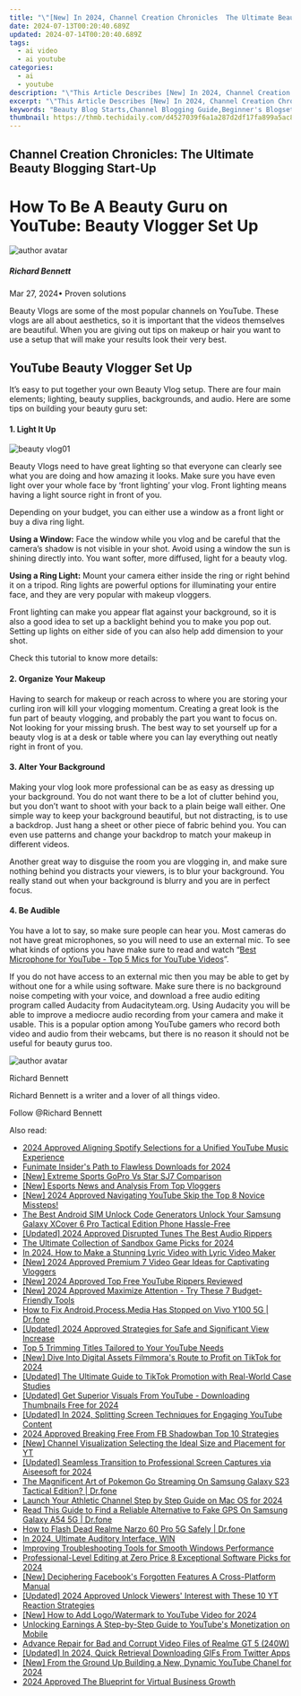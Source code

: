 ```yaml
---
title: "\"[New] In 2024, Channel Creation Chronicles  The Ultimate Beauty Blogging Start-Up\""
date: 2024-07-13T00:20:40.689Z
updated: 2024-07-14T00:20:40.689Z
tags:
  - ai video
  - ai youtube
categories:
  - ai
  - youtube
description: "\"This Article Describes [New] In 2024, Channel Creation Chronicles: The Ultimate Beauty Blogging Start-Up\""
excerpt: "\"This Article Describes [New] In 2024, Channel Creation Chronicles: The Ultimate Beauty Blogging Start-Up\""
keywords: "Beauty Blog Starts,Channel Blogging Guide,Beginner's Blogsetup,Beauty Blog Success,Ultimate Beauty Start,Cosmetic Blogger Journey,Makeup Content Creation"
thumbnail: https://thmb.techidaily.com/d4527039f6a1a287d2df17fa899a5ac8403841092ccbbf441a17ff63d6863be1.png
---
```


## Channel Creation Chronicles: The Ultimate Beauty Blogging Start-Up

# How To Be A Beauty Guru on YouTube: Beauty Vlogger Set Up

![author avatar](https://images.wondershare.com/filmora/article-images/richard-bennett.jpg)

##### Richard Bennett

 Mar 27, 2024• Proven solutions

Beauty Vlogs are some of the most popular channels on YouTube. These vlogs are all about aesthetics, so it is important that the videos themselves are beautiful. When you are giving out tips on makeup or hair you want to use a setup that will make your results look their very best.

## YouTube Beauty Vlogger Set Up

It’s easy to put together your own Beauty Vlog setup. There are four main elements; lighting, beauty supplies, backgrounds, and audio. Here are some tips on building your beauty guru set:

#### 1\. Light It Up

![beauty vlog01](https://images.wondershare.com/filmora/article-images/beauty-vlog01.JPG)

Beauty Vlogs need to have great lighting so that everyone can clearly see what you are doing and how amazing it looks. Make sure you have even light over your whole face by ‘front lighting’ your vlog. Front lighting means having a light source right in front of you.

Depending on your budget, you can either use a window as a front light or buy a diva ring light.

**Using a Window:**  Face the window while you vlog and be careful that the camera’s shadow is not visible in your shot. Avoid using a window the sun is shining directly into. You want softer, more diffused, light for a beauty vlog.

**Using a Ring Light:**  Mount your camera either inside the ring or right behind it on a tripod. Ring lights are powerful options for illuminating your entire face, and they are very popular with makeup vloggers.

Front lighting can make you appear flat against your background, so it is also a good idea to set up a backlight behind you to make you pop out. Setting up lights on either side of you can also help add dimension to your shot.

Check this tutorial to know more details:

#### 2\. Organize Your Makeup

Having to search for makeup or reach across to where you are storing your curling iron will kill your vlogging momentum. Creating a great look is the fun part of beauty vlogging, and probably the part you want to focus on. Not looking for your missing brush. The best way to set yourself up for a beauty vlog is at a desk or table where you can lay everything out neatly right in front of you.

#### 3\. Alter Your Background

Making your vlog look more professional can be as easy as dressing up your background. You do not want there to be a lot of clutter behind you, but you don’t want to shoot with your back to a plain beige wall either. One simple way to keep your background beautiful, but not distracting, is to use a backdrop. Just hang a sheet or other piece of fabric behind you. You can even use patterns and change your backdrop to match your makeup in different videos.

Another great way to disguise the room you are vlogging in, and make sure nothing behind you distracts your viewers, is to blur your background. You really stand out when your background is blurry and you are in perfect focus.

#### 4\. Be Audible

You have a lot to say, so make sure people can hear you. Most cameras do not have great microphones, so you will need to use an external mic. To see what kinds of options you have make sure to read and watch “[Best Microphone for YouTube - Top 5 Mics for YouTube Videos](https://tools.techidaily.com/wondershare/filmora/download/)”.

If you do not have access to an external mic then you may be able to get by without one for a while using software. Make sure there is no background noise competing with your voice, and download a free audio editing program called Audacity from Audacityteam.org. Using Audacity you will be able to improve a mediocre audio recording from your camera and make it usable. This is a popular option among YouTube gamers who record both video and audio from their webcams, but there is no reason it should not be useful for beauty gurus too.

![author avatar](https://images.wondershare.com/filmora/article-images/richard-bennett.jpg)

Richard Bennett

Richard Bennett is a writer and a lover of all things video.

Follow @Richard Bennett


<ins class="adsbygoogle"
     style="display:block"
     data-ad-format="autorelaxed"
     data-ad-client="ca-pub-7571918770474297"
     data-ad-slot="1223367746"></ins>



<ins class="adsbygoogle"
     style="display:block"
     data-ad-client="ca-pub-7571918770474297"
     data-ad-slot="8358498916"
     data-ad-format="auto"
     data-full-width-responsive="true"></ins>



<span class="atpl-alsoreadstyle">Also read:</span>
<div><ul>
<li><a href="https://youtube-zero.techidaily.com/approved-aligning-spotify-selections-for-a-unified-youtube-music-experience/"><u>2024 Approved  Aligning Spotify Selections for a Unified YouTube Music Experience</u></a></li>
<li><a href="https://some-knowledge.techidaily.com/funimate-insiders-path-to-flawless-downloads-for-2024/"><u>Funimate Insider's Path to Flawless Downloads for 2024</u></a></li>
<li><a href="https://fox-helps.techidaily.com/new-extreme-sports-gopro-vs-star-sj7-comparison/"><u>[New] Extreme Sports  GoPro Vs Star SJ7 Comparison</u></a></li>
<li><a href="https://youtube-zero.techidaily.com/sports-news-and-analysis-from-top-vloggers/"><u>[New] Esports News and Analysis From Top Vloggers</u></a></li>
<li><a href="https://youtube-zero.techidaily.com/024-approved-navigating-youtube-skip-the-top-8-novice-missteps/"><u>[New] 2024 Approved  Navigating YouTube  Skip the Top 8 Novice Missteps!</u></a></li>
<li><a href="https://sim-unlock.techidaily.com/the-best-android-sim-unlock-code-generators-unlock-your-samsung-galaxy-xcover-6-pro-tactical-edition-phone-hassle-free-by-drfone-android/"><u>The Best Android SIM Unlock Code Generators Unlock Your Samsung Galaxy XCover 6 Pro Tactical Edition Phone Hassle-Free</u></a></li>
<li><a href="https://youtube-zero.techidaily.com/ed-2024-approved-disrupted-tunes-the-best-audio-rippers/"><u>[Updated] 2024 Approved  Disrupted Tunes  The Best Audio Rippers</u></a></li>
<li><a href="https://digital-screen-recording.techidaily.com/the-ultimate-collection-of-sandbox-game-picks-for-2024/"><u>The Ultimate Collection of Sandbox Game Picks for 2024</u></a></li>
<li><a href="https://youtube-zero.techidaily.com/24-how-to-make-a-stunning-lyric-video-with-lyric-video-maker/"><u>In 2024, How to Make a Stunning Lyric Video with Lyric Video Maker</u></a></li>
<li><a href="https://youtube-zero.techidaily.com/024-approved-premium-7-video-gear-ideas-for-captivating-vloggers/"><u>[New] 2024 Approved  Premium 7 Video Gear Ideas for Captivating Vloggers</u></a></li>
<li><a href="https://youtube-zero.techidaily.com/024-approved-top-free-youtube-rippers-reviewed/"><u>[New] 2024 Approved  Top Free YouTube Rippers Reviewed</u></a></li>
<li><a href="https://youtube-zero.techidaily.com/024-approved-maximize-attention-try-these-7-budget-friendly-tools/"><u>[New] 2024 Approved  Maximize Attention - Try These 7 Budget-Friendly Tools</u></a></li>
<li><a href="https://change-location.techidaily.com/how-to-fix-androidprocessmedia-has-stopped-on-vivo-y100-5g-drfone-by-drfone-fix-android-problems-fix-android-problems/"><u>How to Fix Android.Process.Media Has Stopped on Vivo Y100 5G | Dr.fone</u></a></li>
<li><a href="https://youtube-zero.techidaily.com/ed-2024-approved-strategies-for-safe-and-significant-view-increase/"><u>[Updated] 2024 Approved  Strategies for Safe and Significant View Increase</u></a></li>
<li><a href="https://youtube-zero.techidaily.com/-trimming-titles-tailored-to-your-youtube-needs/"><u>Top 5 Trimming Titles Tailored to Your YouTube Needs</u></a></li>
<li><a href="https://tiktok-clips.techidaily.com/new-dive-into-digital-assets-filmmoras-route-to-profit-on-tiktok-for-2024/"><u>[New] Dive Into Digital Assets  Filmmora's Route to Profit on TikTok for 2024</u></a></li>
<li><a href="https://tiktok-clips.techidaily.com/updated-the-ultimate-guide-to-tiktok-promotion-with-real-world-case-studies/"><u>[Updated] The Ultimate Guide to TikTok Promotion with Real-World Case Studies</u></a></li>
<li><a href="https://youtube-zero.techidaily.com/ed-get-superior-visuals-from-youtube-downloading-thumbnails-free-for-2024/"><u>[Updated] Get Superior Visuals From YouTube - Downloading Thumbnails Free for 2024</u></a></li>
<li><a href="https://youtube-zero.techidaily.com/ed-in-2024-splitting-screen-techniques-for-engaging-youtube-content/"><u>[Updated] In 2024, Splitting Screen Techniques for Engaging YouTube Content</u></a></li>
<li><a href="https://facebook-videos.techidaily.com/2024-approved-breaking-free-from-fb-shadowban-top-10-strategies/"><u>2024 Approved  Breaking Free From FB Shadowban  Top 10 Strategies</u></a></li>
<li><a href="https://youtube-zero.techidaily.com/hannel-visualization-selecting-the-ideal-size-and-placement-for-yt/"><u>[New] Channel Visualization  Selecting the Ideal Size and Placement for YT</u></a></li>
<li><a href="https://screen-mirroring-recording.techidaily.com/updated-seamless-transition-to-professional-screen-captures-via-aiseesoft-for-2024/"><u>[Updated] Seamless Transition to Professional Screen Captures via Aiseesoft for 2024</u></a></li>
<li><a href="https://change-location.techidaily.com/the-magnificent-art-of-pokemon-go-streaming-on-samsung-galaxy-s23-tactical-edition-drfone-by-drfone-virtual-android/"><u>The Magnificent Art of Pokemon Go Streaming On Samsung Galaxy S23 Tactical Edition? | Dr.fone</u></a></li>
<li><a href="https://youtube-zero.techidaily.com/h-your-athletic-channel-step-by-step-guide-on-mac-os-for-2024/"><u>Launch Your Athletic Channel  Step by Step Guide on Mac OS for 2024</u></a></li>
<li><a href="https://fake-location.techidaily.com/read-this-guide-to-find-a-reliable-alternative-to-fake-gps-on-samsung-galaxy-a54-5g-drfone-by-drfone-virtual-android/"><u>Read This Guide to Find a Reliable Alternative to Fake GPS On Samsung Galaxy A54 5G | Dr.fone</u></a></li>
<li><a href="https://fix-guide.techidaily.com/how-to-flash-dead-realme-narzo-60-pro-5g-safely-drfone-by-drfone-fix-android-problems-fix-android-problems/"><u>How to Flash Dead Realme Narzo 60 Pro 5G Safely | Dr.fone</u></a></li>
<li><a href="https://some-skills.techidaily.com/in-2024-ultimate-auditory-interface-win/"><u>In 2024, Ultimate Auditory Interface, WIN</u></a></li>
<li><a href="https://win11.techidaily.com/improving-troubleshooting-tools-for-smooth-windows-performance/"><u>Improving Troubleshooting Tools for Smooth Windows Performance</u></a></li>
<li><a href="https://youtube-zero.techidaily.com/ssional-level-editing-at-zero-price-8-exceptional-software-picks-for-2024/"><u>Professional-Level Editing at Zero Price  8 Exceptional Software Picks for 2024</u></a></li>
<li><a href="https://facebook-video-recording.techidaily.com/new-deciphering-facebooks-forgotten-features-a-cross-platform-manual/"><u>[New] Deciphering Facebook's Forgotten Features  A Cross-Platform Manual</u></a></li>
<li><a href="https://youtube-zero.techidaily.com/ed-2024-approved-unlock-viewers-interest-with-these-10-yt-reaction-strategies/"><u>[Updated] 2024 Approved  Unlock Viewers' Interest with These 10 YT Reaction Strategies</u></a></li>
<li><a href="https://youtube-zero.techidaily.com/ow-to-add-logowatermark-to-youtube-video-for-2024/"><u>[New] How to Add Logo/Watermark to YouTube Video for 2024</u></a></li>
<li><a href="https://youtube-zero.techidaily.com/king-earnings-a-step-by-step-guide-to-youtubes-monetization-on-mobile/"><u>Unlocking Earnings  A Step-by-Step Guide to YouTube's Monetization on Mobile</u></a></li>
<li><a href="https://phone-solutions.techidaily.com/advance-repair-for-bad-and-corrupt-video-files-of-realme-gt-5-240w-by-stellar-video-repair-mobile-video-repair/"><u>Advance Repair for Bad and Corrupt Video Files of Realme GT 5 (240W)</u></a></li>
<li><a href="https://twitter-videos.techidaily.com/updated-in-2024-quick-retrieval-downloading-gifs-from-twitter-apps/"><u>[Updated] In 2024, Quick Retrieval  Downloading GIFs From Twitter Apps</u></a></li>
<li><a href="https://youtube-zero.techidaily.com/rom-the-ground-up-building-a-new-dynamic-youtube-chanel-for-2024/"><u>[New] From the Ground Up  Building a New, Dynamic YouTube Chanel for 2024</u></a></li>
<li><a href="https://some-approaches.techidaily.com/2024-approved-the-blueprint-for-virtual-business-growth/"><u>2024 Approved  The Blueprint for Virtual Business Growth</u></a></li>
</ul></div>
